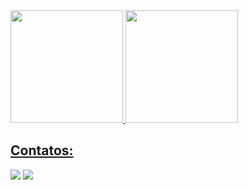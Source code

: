 <div>
<a href="https://github.com/flaviobarreto">
<img loading="lazy" height="180em" src="https://github-readme-stats.vercel.app/api/top-langs/?username=flaviobarreto&layout=compact&langs_count=7&theme=dracula"/>
<img loading="lazy" height="180em" src="https://github-readme-stats.vercel.app/api?username=flaviobarreto&show_icons=true&theme=dracula&include_all_commits=true&count_private=true"/>
</div>


## Contatos:

<div>
<a href = "mailto:flavioaugusto32@gmail.com"><img loading="lazy" src="https://img.shields.io/badge/Gmail-D14836?style=for-the-badge&logo=gmail&logoColor=white" target="_blank"></a>
<a href="https://www.linkedin.com/in/flavioaugusto?utm_source=share&utm_campaign=share_via&utm_content=profile&utm_medium=ios_app" target="_blank"><img loading="lazy" src="https://img.shields.io/badge/-LinkedIn-%230077B5?style=for-the-badge&logo=linkedin&logoColor=white" target="_blank"></a>   
</div>